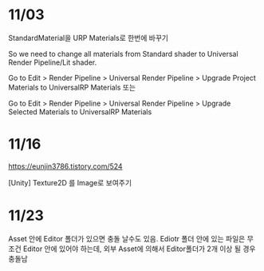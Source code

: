 # 11/03

StandardMaterial을 URP Materials로 한번에 바꾸기

So we need to change all materials from Standard shader to Universal Render Pipeline/Lit shader.

Go to Edit > Render Pipeline > Universal Render Pipeline > Upgrade Project Materials to UniversalRP Materials 또는

Go to Edit > Render Pipeline > Universal Render Pipeline > Upgrade Selected Materials to UniversalRP Materials

# 11/16

https://eunjin3786.tistory.com/524

[Unity] Texture2D 를 Image로 보여주기 

#  11/23

Asset 안에 Editor 폴더가 있으면 충돌 날수도 있음.
Ediotr 폴더 안에 있는 파일은 무조건 Editor 안에 있어야 하는데, 외부 Asset에 의해서 Editor폴더가 2개 이상 될 경우 충돌남
